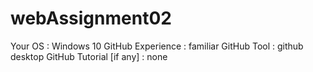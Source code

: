 # webAssignment02
Your OS : Windows 10
GitHub Experience : familiar
GitHub Tool : github desktop
GitHub Tutorial [if any] : none
